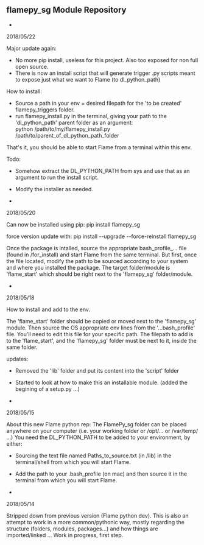 flamepy_sg Module Repository
----------

-
2018/05/22

Major update again:
- No more pip install, useless for this project. Also too exposed for non full open source.
- There is now an install script that will generate trigger .py scripts meant to expose just what we want to Flame (to dl_python_path)

How to install:
- Source a path in your env = desired filepath for the 'to be created' flamepy_triggers folder.
- run flamepy_install.py in the terminal, giving your path to the 'dl_python_path' parent folder as an argument:	
python /path/to/my/flamepy_install.py /path/to/parent_of_dl_python_path_folder

That's it, you should be able to start Flame from a terminal within this env.

Todo:
- Somehow extract the DL_PYTHON_PATH from sys and use that as an argument to run the install script. 
- Modify the installer as needed.



-
2018/05/20

Can now be installed using pip:
pip install flamepy_sg

force version update with: 
pip install --upgrade --force-reinstall flamepy_sg

Once the package is intalled, source the appropriate bash_profile_... file (found in /for_install) and start Flame from the same terminal.
But first, once the file located, modify the path to be sourced according to your system and where you installed the package.
The target folder/module is 'flame_start' which should be right next to the 'flamepy_sg' folder/module.


-
2018/05/18

How to install and add to the env.

The 'flame_start' folder should be copied or moved  next to the 'flamepy_sg' module.
Then source the OS appropriate env lines from the '...bash_profile' file. You'll need to edit this file for your specific path.
The filepath to add is to the 'flame_start', and the 'flamepy_sg' folder must be next to it, inside the same folder.

updates:
- Removed the 'lib' folder and put its content into the 'script' folder
- Started to look at how to make this an installable module. (added the begining of a setup.py ...)

-
2018/05/15

About this new Flame python rep:
The FlamePy_sg folder can be placed anywhere on your computer (i.e. your working folder or /opt/... or  /var/temp/ ...)
You need the DL_PYTHON_PATH to be added to your environment, by either:
- Sourcing the text file named Paths_to_source.txt (in /lib) in the terminal/shell from which you will start Flame.
- Add the path to your .bash_profile (on mac) and then source it in the terminal from which you will start Flame.


-
2018/05/14

Stripped down from previous version (Flame python dev).
This is also an attempt to work in a more common/pythonic way, mostly regarding the structure (folders, modules, packages...) and how things are imported/linked ...
Work in progress, first step.






